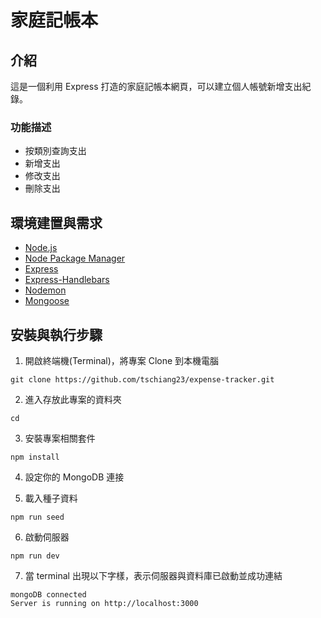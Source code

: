 # 家庭記帳本

## 介紹

這是一個利用 Express 打造的家庭記帳本網頁，可以建立個人帳號新增支出紀錄。

### 功能描述

- 按類別查詢支出
- 新增支出
- 修改支出
- 刪除支出

## 環境建置與需求

- [Node.js](https://nodejs.org/en/)
- [Node Package Manager](https://www.npmjs.com/)
- [Express](https://www.npmjs.com/package/express)
- [Express-Handlebars](https://www.npmjs.com/package/express-handlebars)
- [Nodemon](https://www.npmjs.com/package/nodemon)
- [Mongoose](https://mongoosejs.com/)

## 安裝與執行步驟

1. 開啟終端機(Terminal)，將專案 Clone 到本機電腦

```
git clone https://github.com/tschiang23/expense-tracker.git
```

2. 進入存放此專案的資料夾

```
cd
```

3. 安裝專案相關套件

```
npm install
```

4. 設定你的 MongoDB 連接

5. 載入種子資料

```
npm run seed
```

6. 啟動伺服器

```
npm run dev
```

7. 當 terminal 出現以下字樣，表示伺服器與資料庫已啟動並成功連結

```
mongoDB connected
Server is running on http://localhost:3000
```
